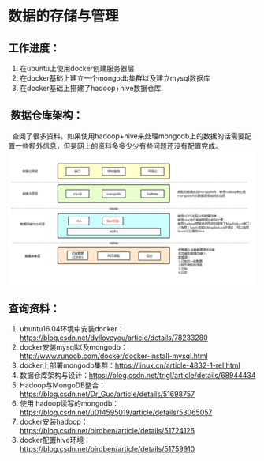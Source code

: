 #  数据的存储与管理
##  工作进度：
1. 在ubuntu上使用docker创建服务器层
2. 在docker基础上建立一个mongodb集群以及建立mysql数据库
3. 在docker基础上搭建了hadoop+hive数据仓库
##  数据仓库架构：
     查阅了很多资料，如果使用hadoop+hive来处理mongodb上的数据的话需要配置一些额外信息，但是网上的资料多多少少有些问题还没有配置完成。
![图片错误](https://github.com/tongbaochen/Scientific_data_analysis/blob/master/%E9%9B%B7%E7%94%9F/data_warehouse.png)
##  查询资料：
1. ubuntu16.04环境中安装docker：https://blog.csdn.net/dylloveyou/article/details/78233280
2. docker安装mysql以及mongodb：http://www.runoob.com/docker/docker-install-mysql.html
3. docker上部署mongodb集群：https://linux.cn/article-4832-1-rel.html
4. 数据仓库架构与设计：https://blog.csdn.net/trigl/article/details/68944434
5. Hadoop与MongoDB整合：https://blog.csdn.net/Dr_Guo/article/details/51698757
6. 使用 hadoop读写的mongodb：https://blog.csdn.net/u014595019/article/details/53065057
7. docker安装hadoop：https://blog.csdn.net/birdben/article/details/51724126
8. docker配置hive环境：https://blog.csdn.net/birdben/article/details/51759910
